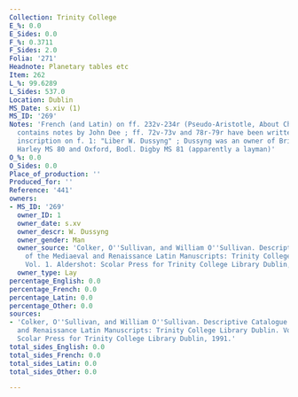 ```yaml
---
Collection: Trinity College
E_%: 0.0
E_Sides: 0.0
F_%: 0.3711
F_Sides: 2.0
Folia: '271'
Headnote: Planetary tables etc
Item: 262
L_%: 99.6289
L_Sides: 537.0
Location: Dublin
MS_Date: s.xiv (1)
MS_ID: '269'
Notes: 'French (and Latin) on ff. 232v-234r (Pseudo-Aristotle, About Chiromancy) ;
  contains notes by John Dee ; ff. 72v-73v and 78r-79r have been written over ; ownership
  inscription on f. 1: "Liber W. Dussyng" ; Dussyng was an owner of British Library,
  Harley MS 80 and Oxford, Bodl. Digby MS 81 (apparently a layman)'
O_%: 0.0
O_Sides: 0.0
Place_of_production: ''
Produced_for: ''
Reference: '441'
owners:
- MS_ID: '269'
  owner_ID: 1
  owner_date: s.xv
  owner_descr: W. Dussyng
  owner_gender: Man
  owner_source: 'Colker, O''Sullivan, and William O''Sullivan. Descriptive Catalogue
    of the Mediaeval and Renaissance Latin Manuscripts: Trinity College Library Dublin.
    Vol. 1. Aldershot: Scolar Press for Trinity College Library Dublin, 1991.'
  owner_type: Lay
percentage_English: 0.0
percentage_French: 0.0
percentage_Latin: 0.0
percentage_Other: 0.0
sources:
- 'Colker, O''Sullivan, and William O''Sullivan. Descriptive Catalogue of the Mediaeval
  and Renaissance Latin Manuscripts: Trinity College Library Dublin. Vol. 2. Aldershot:
  Scolar Press for Trinity College Library Dublin, 1991.'
total_sides_English: 0.0
total_sides_French: 0.0
total_sides_Latin: 0.0
total_sides_Other: 0.0

---
```

